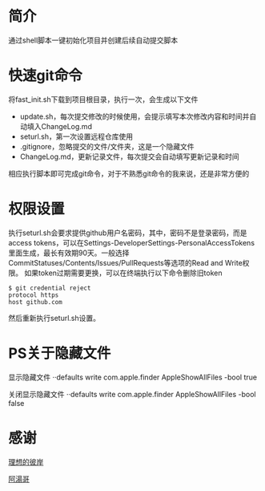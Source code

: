 # 简介
通过shell脚本一键初始化项目并创建后续自动提交脚本

# 快速git命令
将fast_init.sh下载到项目根目录，执行一次，会生成以下文件

* update.sh，每次提交修改的时候使用，会提示填写本次修改内容和时间并自动填入ChangeLog.md
* seturl.sh，第一次设置远程仓库使用
* .gitignore，忽略提交的文件/文件夹，这是一个隐藏文件
* ChangeLog.md，更新记录文件，每次提交会自动填写更新记录和时间

相应执行脚本即可完成git命令，对于不熟悉git命令的我来说，还是非常方便的

# 权限设置
执行seturl.sh会要求提供github用户名密码，其中，密码不是登录密码，而是access tokens，可以在Settings-DeveloperSettings-PersonalAccessTokens里面生成，最长有效期90天。一般选择CommitStatuses/Contents/Issues/PullRequests等选项的Read and Write权限。
如果token过期需要更换，可以在终端执行以下命令删除旧token

```
$ git credential reject
protocol https
host github.com

```
然后重新执行seturl.sh设置。

# PS关于隐藏文件
显示隐藏文件 ··defaults write com.apple.finder AppleShowAllFiles -bool true

关闭显示隐藏文件 ··defaults write com.apple.finder AppleShowAllFiles -bool false

# 感谢
[理想的彼岸](https://www.zdynb.cn/2022/kuai-su-chu-shi-hua-git-cang-ku.html)

[阿湯哥](https://blog.csdn.net/ttyy1112/article/details/107863210)


